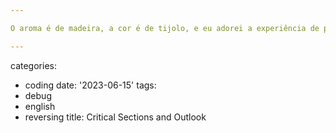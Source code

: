 ```yaml
---

O aroma é de madeira, a cor é de tijolo, e eu adorei a experiência de provar um vinho de 11 anos.

---
```

categories:
 - coding
date: '2023-06-15'
tags:
 - debug
 - english
 - reversing
title: Critical Sections and Outlook
